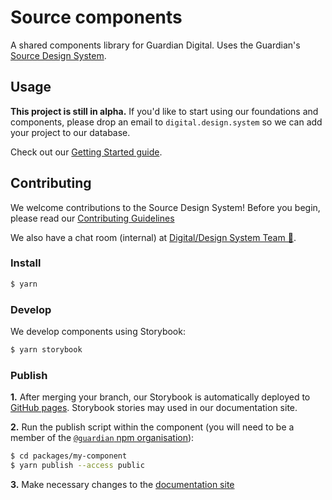 # Source components

A shared components library for Guardian Digital. Uses the Guardian's [Source Design System](https://zeroheight.com/2a1e5182b).

## Usage

**This project is still in alpha.** If you'd like to start using our foundations and components, please drop an email to
`digital.design.system` so we can add your project to our database.

Check out our [Getting Started guide](https://zeroheight.com/2a1e5182b/p/876251).

## Contributing

We welcome contributions to the Source Design System! Before you begin, please read our
[Contributing Guidelines](https://github.com/guardian/source-components/tree/master/CONTRIBUTING.md)

We also have a chat room (internal) at [Digital/Design System Team 📐](https://chat.google.com/room/AAAA1vmbCh8).

### Install

```sh
$ yarn
```

### Develop

We develop components using Storybook:

```sh
$ yarn storybook
```

### Publish

**1.** After merging your branch, our Storybook is automatically deployed to [GitHub pages](https://guardian.github.io/source-components). Storybook stories may used in our documentation site.

**2.** Run the publish script within the component (you will need to be a member of the [`@guardian` npm organisation](https://www.npmjs.com/settings/guardian/members)):

```sh
$ cd packages/my-component
$ yarn publish --access public
```

**3.** Make necessary changes to the [documentation site](https://zeroheight.com/2a1e5182b)
